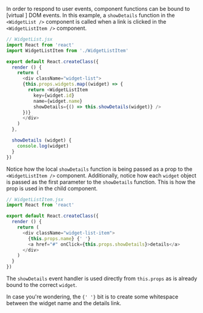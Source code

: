 In order to respond to user events, component functions can be bound to [virtual ] DOM events. In this example, a `showDetails` function in the `<WidgetList />` component is called when a link is clicked in the `<WidgetListItem />` component.

```js
// WidgetList.jsx
import React from 'react'
import WidgetListItem from './WidgetListItem'

export default React.createClass({
  render () {
    return (
      <div className="widget-list">
      {this.props.widgets.map((widget) => {
        return <WidgetListItem 
          key={widget.id}
          name={widget.name}
          showDetails={() => this.showDetails(widget)} />
      })}
      </div>
    )
  },

  showDetails (widget) {
    console.log(widget)
  }
})
```

Notice how the local `showDetails` function is being passed as a prop to the `<WidgetListItem />` component. Additionally, notice how each `widget` object is passed as the first parameter to the `showDetails` function. This is how the prop is used in the child component.

```js
// WidgetListItem.jsx
import React from 'react'

export default React.createClass({
  render () {
    return (
      <div className="widget-list-item">
        {this.props.name} {' '}
        <a href="#" onClick={this.props.showDetails}>details</a>
      </div>
    )
  }
})
```

The `showDetails` event handler is used directly from `this.props` as is already bound to the correct `widget`.

In case you're wondering, the `{' '}` bit is to create some whitespace between the widget name and the details link.

